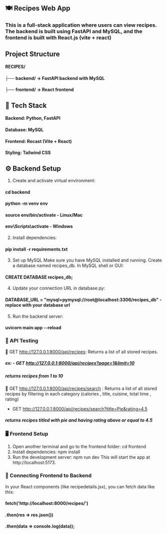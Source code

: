 

## 🍽️ Recipes Web App
### This is a full-stack application where users can view recipes. The backend is built using FastAPI and MySQL, and the frontend is built with React.js (vite + react)


## Project Structure
#### RECIPES/
#### ├── backend/      → FastAPI backend with MySQL
#### ├── frontend/     → React frontend

## 🧰 Tech Stack
#### Backend: Python, FastAPI
#### Database: MySQL
#### Frontend: Recast (Vite + React)
#### Styling: Tailwind CSS

## ⚙️ Backend Setup
1. Create and activate virtual environment:
#### cd backend
#### python -m venv env
#### source env/bin/activate - Linux/Mac
#### env\Scripts\activate    - Windows
2. Install dependencies:
#### pip install -r requirements.txt
3. Set up MySQL
Make sure you have MySQL installed and running.
Create a database named recipes_db.
In MySQL shell or GUI:
#### CREATE DATABASE recipes_db;
4. Update your connection URL in database.py:
#### DATABASE_URL = "mysql+pymysql://root@localhost:3306/recipes_db" - replace with your database url
5. Run the backend server:
#### uvicorn main:app --reload

### 📡 API Testing 

📄 GET http://127.0.0.1:8000/api/recipes: 
Returns a list of all stored recipes.
##### ex: - GET http://127.0.0.1:8000/api/recipes?page=1&limit=10 
##### returns recipes from 1 to 10 

📄 GET http://127.0.0.1:8000/api/recipes/search  :
Returns a list of all stored recipes by filtering in each category (calories , title, cuisine, total time , rating)
- GET http://127.0.0.1:8000/api/recipes/search?title=Pie&rating=4.5
##### returns recipes titled with pie and having rating above or equal to 4.5



### 🖥️ Frontend Setup
1. Open another terminal and go to the frontend folder:
cd frontend
2. Install dependencies:
npm install
3. Run the development server:
npm run dev
This will start the app at http://localhost:5173.

### 🔗 Connecting Frontend to Backend
In your React components (like recipedetails.jsx), you can fetch data like this:
#### fetch('http://localhost:8000/recipes/')
#### .then(res => res.json())
#### .then(data => console.log(data));

